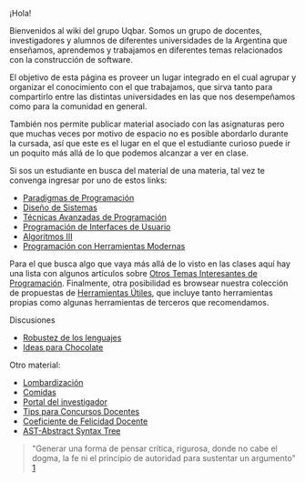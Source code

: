 ¡Hola!

Bienvenidos al wiki del grupo Uqbar. Somos un grupo de docentes, investigadores y alumnos de diferentes universidades de la Argentina que enseñamos, aprendemos y trabajamos en diferentes temas relacionados con la construcción de software.

El objetivo de esta página es proveer un lugar integrado en el cual agrupar y organizar el conocimiento con el que trabajamos, que sirva tanto para compartirlo entre las distintas universidades en las que nos desempeñamos como para la comunidad en general.

También nos permite publicar material asociado con las asignaturas pero que muchas veces por motivo de espacio no es posible abordarlo durante la cursada, así que este es el lugar en el que el estudiante curioso puede ir un poquito más allá de lo que podemos alcanzar a ver en clase.

Si sos un estudiante en busca del material de una materia, tal vez te convenga ingresar por uno de estos links:

-   [Paradigmas de Programación](paradigmas-de-programacion.html)
-   [Diseño de Sistemas](design-temario.html)
-   [Técnicas Avanzadas de Programación](tecnicas-avanzadas-de-programacion.html)
-   [Programación de Interfaces de Usuario](programacion-de-interfaces-de-usuario.html)
-   [Algoritmos III](algo3-temario.html)
-   [Programación con Herramientas Modernas](programacion-con-herramientas-modernas.html)

Para el que busca algo que vaya más allá de lo visto en las clases aquí hay una lista con algunos artículos sobre [Otros Temas Interesantes de Programación](otros-temas-interesantes-de-programacion.html). Finalmente, otra posibilidad es browsear nuestra colección de propuestas de [Herramientas Útiles](herramientas-utiles.html), que incluye tanto herramientas propias como algunas herramientas de terceros que recomendamos.

Discusiones

-   [Robustez de los lenguajes](robustez-de-los-lenguajes.html)
-   [Ideas para Chocolate](ideas-para-chocolate.html)

Otro material:

-   [Lombardización](lombardizacion.html)
-   [Comidas](comidas.html)
-   [Portal del investigador](portal-del-investigador.html)
-   [Tips para Concursos Docentes](tips-para-concursos-docentes.html)
-   [Coeficiente de Felicidad Docente](coeficiente-de-felicidad-docente.html)
-   [AST-Abstract Syntax Tree](ast-abstract-syntax-tree.html)

> "Generar una forma de pensar crítica, rigurosa, donde no cabe el dogma, la fe ni el principio de autoridad para sustentar un argumento" [1](http://www.clarin.com/diario/2008/02/25/opinion/o-01901.htm)
